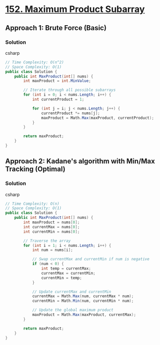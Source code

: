 # [152. Maximum Product Subarray](https://leetcode.com/problems/maximum-product-subarray/)

## Approach 1: Brute Force (Basic)

### Solution
csharp
```csharp
// Time Complexity: O(n^2)
// Space Complexity: O(1)
public class Solution {
    public int MaxProduct(int[] nums) {
        int maxProduct = int.MinValue;

        // Iterate through all possible subarrays
        for (int i = 0; i < nums.Length; i++) {
            int currentProduct = 1;

            for (int j = i; j < nums.Length; j++) {
                currentProduct *= nums[j];
                maxProduct = Math.Max(maxProduct, currentProduct);
            }
        }

        return maxProduct;
    }
}
```

## Approach 2: Kadane's algorithm with Min/Max Tracking (Optimal)

### Solution
csharp
```csharp
// Time Complexity: O(n)
// Space Complexity: O(1)
public class Solution {
    public int MaxProduct(int[] nums) {
        int maxProduct = nums[0];
        int currentMax = nums[0];
        int currentMin = nums[0];

        // Traverse the array
        for (int i = 1; i < nums.Length; i++) {
            int num = nums[i];

            // Swap currentMax and currentMin if num is negative
            if (num < 0) {
                int temp = currentMax;
                currentMax = currentMin;
                currentMin = temp;
            }

            // Update currentMax and currentMin
            currentMax = Math.Max(num, currentMax * num);
            currentMin = Math.Min(num, currentMin * num);

            // Update the global maximum product
            maxProduct = Math.Max(maxProduct, currentMax);
        }

        return maxProduct;
    }
}
```

